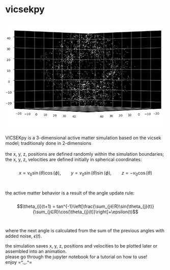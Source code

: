 # vicsekpy
![My Image](IMAGES/animation26.png)
<br>

VICSEKpy is a 3-dimensional active matter simulation based on the vicsek model; traditionaly done in 2-dimensions
<br>
<br> 
the x, y, z, positions are defined randomly within the simulation boundaries;
<br>
the x, y, z, velocities are defined initially in spherical coordinates:
<br>
<br>
$$x = v_{0}\sin(\theta)\cos(\phi),\qquad y = v_{0}\sin(\theta)\sin(\phi),\qquad z = -v_{0}\cos(\theta)$$
<br>
<br>
the active matter behavior is a result of the angle update rule:
<br>
<br>
$$\theta_{i}(t+1) = tan^{-1}\left[\frac{\sum_{j∈R}\sin(\theta_{j}(t)}{\sum_{j∈R}\cos(\theta_{j}(t)}\right]+\epsilon(t)$$
<br>
<br>
where the next angle is calculated from the sum of the previous angles with added noise, $\epsilon (t)$.

the simulation saves x, y, z, positions and velocities to be plotted later or assembled into an animation.
<br>
please go through the jupyter notebook for a tutorial on how to use!
<br>
enjoy  =^._.^=
